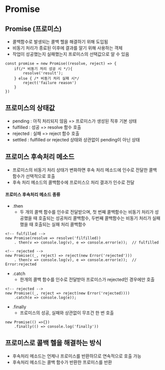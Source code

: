 
# Promise

## Promise (프로미스)
- 콜백함수로 발생되는 콜백 헬을 해결하기 위해 도입됨
- 비동기 처리가 종료된 이후에 결과를 알기 위해 사용하는 객체
- 작업이 성공했는지 실패했는지 프로미스의 선택값으로 알 수 있음

```
const promise = new Promise((resolve, reject) => {
    if(/* 비동기 처리 성공 시 */){
        resolve('result');
    } else { /* 비동기 처리 실패 시*/
        reject('failure reason')
    }
})

```

## 프로미스의 상태값
- pending : 아직 처리되지 않음 => 프로미스가 생성된 직후 기본 상태
- fulfilled : 성공 => resolve 함수 호출
- rejected : 실패 => reject 함수 호출
- settled : fulfilled or rejected 상태와 상관없이 pending이 아닌 상태

## 프로미스 후속처리 메소드

- 프로미스의 비동기 처리 상태가 변화하면 후속 처리 메소드에 인수로 전달한  콜백 함수가 선택적으로 호출
- 후속 처리 메소드의 콜백함수에 프로미스으 처리 결과가 인수로 전달

#### 프로미스 후속처리 메소드 종류
- .then
     - 두 개의 콜백 함수를 인수로 전달받으며, 첫 번째 콜백함수는 비동기 처리가 성공했을 때 호출되는 성공처리 콜백함수, 두번째 콜백함수는 비동기 처리가 실패 했을 때 호출되는 실패 처리 콜백함수

```
<!-- fulfilled -->
new Promise(resolve => resolve('filfilled))
    . then(v => console.log(v), e => console.error(e));  // fulfilled

<!-- rejected -->
new Promise((_, reject) => reject(new Error('rejected')))
    . then(v => console.log(v), e => console.error(e));  // Error:rejected
```

- .catch
    - 한개의 콜백 함수를 인수로 전달받아 프로미스가 rejected인 경우에만 호출

```
<!-- rejected -->
new Promise((_, reject => reject(new Error('rejected))))
    .catch(e => console.log(e));
```

- .finally
    - 프로미스의 성공, 실패와 상관없이 무조건 한 번 호출

```
new Promise(() =>{})
    .finally(() => console.log('finally'))
```

## 프로미스로 콜백 헬을 해결하는 방식
- 후속처리 메소드는 언제나 프로미스를 반환하므로 연속적으로 호출 가능
- 후속처리 메소드는 콜백 함수가 반환한 프로미스를 반환

